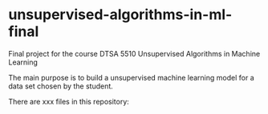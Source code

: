 # unsupervised-algorithms-in-ml-final
Final project for the course DTSA 5510 Unsupervised Algorithms in Machine Learning

The main purpose is to build a unsupervised machine learning model for a data set chosen by the student.

There are xxx files in this repository: